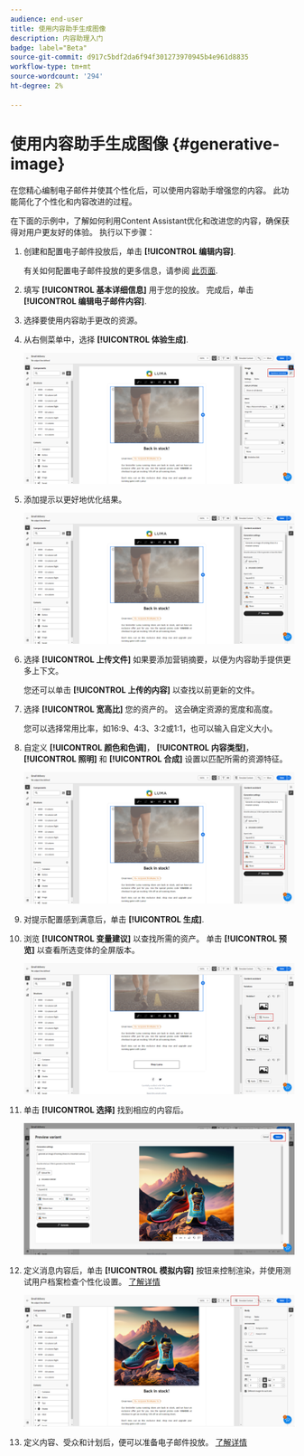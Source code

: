 ```yaml
---
audience: end-user
title: 使用内容助手生成图像
description: 内容助理入门
badge: label="Beta"
source-git-commit: d917c5bdf2da6f94f301273970945b4e961d8835
workflow-type: tm+mt
source-wordcount: '294'
ht-degree: 2%

---
```



# 使用内容助手生成图像 {#generative-image}

在您精心编制电子邮件并使其个性化后，可以使用内容助手增强您的内容。 此功能简化了个性化和内容改进的过程。

在下面的示例中，了解如何利用Content Assistant优化和改进您的内容，确保获得对用户更友好的体验。 执行以下步骤：

1. 创建和配置电子邮件投放后，单击 **[!UICONTROL 编辑内容]**.

   有关如何配置电子邮件投放的更多信息，请参阅 [此页面](../content/create-email-content.md).

1. 填写 **[!UICONTROL 基本详细信息]** 用于您的投放。 完成后，单击 **[!UICONTROL 编辑电子邮件内容]**.

1. 选择要使用内容助手更改的资源。

1. 从右侧菜单中，选择 **[!UICONTROL 体验生成]**.

   ![](assets/image-genai-1.png)

1. 添加提示以更好地优化结果。

   ![](assets/image-genai-2.png)

1. 选择 **[!UICONTROL 上传文件]** 如果要添加营销摘要，以便为内容助手提供更多上下文。

   您还可以单击 **[!UICONTROL 上传的内容]** 以查找以前更新的文件。

1. 选择 **[!UICONTROL 宽高比]** 您的资产的。 这会确定资源的宽度和高度。

   您可以选择常用比率，如16:9、4:3、3:2或1:1，也可以输入自定义大小。

1. 自定义 **[!UICONTROL 颜色和色调]**， **[!UICONTROL 内容类型]**， **[!UICONTROL 照明]** 和 **[!UICONTROL 合成]** 设置以匹配所需的资源特征。

   ![](assets/image-genai-3.png)

1. 对提示配置感到满意后，单击 **[!UICONTROL 生成]**.

1. 浏览 **[!UICONTROL 变量建议]** 以查找所需的资产。 单击 **[!UICONTROL 预览]** 以查看所选变体的全屏版本。

   ![](assets/image-genai-5.png)

1. 单击 **[!UICONTROL 选择]** 找到相应的内容后。

   ![](assets/image-genai-6.png)

1. 定义消息内容后，单击 **[!UICONTROL 模拟内容]** 按钮来控制渲染，并使用测试用户档案检查个性化设置。  [了解详情](../preview-test/preview-content.md)

   ![](assets/image-genai-7.png)

1. 定义内容、受众和计划后，便可以准备电子邮件投放。 [了解详情](../monitor/prepare-send.md)